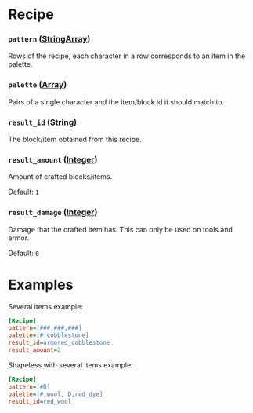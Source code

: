 # Recipe

### `pattern` ([StringArray](../Types.html#stringarray))
Rows of the recipe, each character in a row corresponds to an item in the palette.

### `palette` ([Array](../Types.html#array))
Pairs of a single character and the item/block id it should match to.

### `result_id` ([String](../Types.html#string))
The block/item obtained from this recipe.

### `result_amount` ([Integer](../Types.html#integer))
Amount of crafted blocks/items.

Default: `1`

### `result_damage` ([Integer](../Types.html#integer))
Damage that the crafted item has. This can only be used on tools and armor.

Default: `0`

# Examples
Several items example:
```ini
[Recipe]
pattern=[###,###,###]
palette=[#,cobblestone]
result_id=armored_cobblestone
result_amount=2
```
Shapeless with several items example:
```ini
[Recipe]
pattern=[#D]
palette=[#,wool, D,red_dye]
result_id=red_wool
```